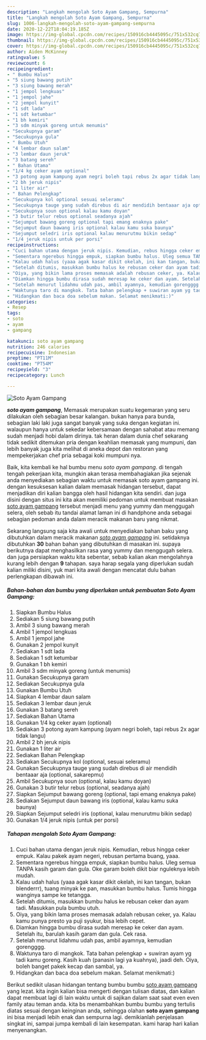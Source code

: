 ```yaml
---
description: "Langkah mengolah Soto Ayam Gampang, Sempurna"
title: "Langkah mengolah Soto Ayam Gampang, Sempurna"
slug: 1006-langkah-mengolah-soto-ayam-gampang-sempurna
date: 2020-12-22T18:04:19.185Z
image: https://img-global.cpcdn.com/recipes/150916cb4445095c/751x532cq70/soto-ayam-gampang-foto-resep-utama.jpg
thumbnail: https://img-global.cpcdn.com/recipes/150916cb4445095c/751x532cq70/soto-ayam-gampang-foto-resep-utama.jpg
cover: https://img-global.cpcdn.com/recipes/150916cb4445095c/751x532cq70/soto-ayam-gampang-foto-resep-utama.jpg
author: Aiden McKinney
ratingvalue: 5
reviewcount: 6
recipeingredient:
- " Bumbu Halus"
- "5 siung bawang putih"
- "3 siung bawang merah"
- "1 jempol lengkuas"
- "1 jempol jahe"
- "2 jempol kunyit"
- "1 sdt lada"
- "1 sdt ketumbar"
- "1 bh kemiri"
- "3 sdm minyak goreng untuk menumis"
- "Secukupnya garam"
- "Secukupnya gula"
- " Bumbu Utuh"
- "4 lembar daun salam"
- "3 lembar daun jeruk"
- "3 batang sereh"
- " Bahan Utama"
- "1/4 kg ceker ayam optional"
- "3 potong ayam kampung ayam negri boleh tapi rebus 2x agar tidak langu"
- "2 bh jeruk nipis"
- "1 liter air"
- " Bahan Pelengkap"
- "Secukupnya kol optional sesuai seleramu"
- "Secukupnya tauge yang sudah direbus di air mendidih bentaaar aja optional sakarepmu"
- "Secukupnya soun optional kalau kamu doyan"
- "3 butir telur rebus optional seadanya ajah"
- "Sejumput bawang goreng optional tapi emang enaknya pake"
- "Sejumput daun bawang iris optional kalau kamu suka baunya"
- "Sejumput seledri iris optional kalau menurutmu bikin sedap"
- "1/4 jeruk nipis untuk per porsi"
recipeinstructions:
- "Cuci bahan utama dengan jeruk nipis. Kemudian, rebus hingga ceker empuk. Kalau pakek ayam negeri, rebusan pertama buang, yaaa."
- "Sementara ngerebus hingga empuk, siapkan bumbu halus. Uleg semua TANPA kasih garam dan gula. Oke garam boleh dikit biar nguleknya lebih mudah."
- "Kalau udah halus (yaaa agak kasar dikit okelah, ini kan tangan, bukan blenderrr), tuang minyak ke pan, masukkan bumbu halus. Tumis hingga wanginya sampe ke tetangga."
- "Setelah ditumis, masukkan bumbu halus ke rebusan ceker dan ayam tadi. Masukkan pula bumbu utuh."
- "Oiya, yang bikin lama proses memasak adalah rebusan ceker, ya. Kalau kamu punya presto ya puji syukur, bisa lebih cepet."
- "Diamkan hingga bumbu dirasa sudah meresap ke ceker dan ayam. Setelah itu, barulah kasih garam dan gula. Cek rasa."
- "Setelah menurut lidahmu udah pas, ambil ayamnya, kemudian gorengggg."
- "Waktunya taro di mangkok. Tata bahan pelengkap + suwiran ayam yg tadi kamu goreng. Kasih kuah (panasin lagi ya kuahnya), jaadi deh. Oiya, boleh banget pakek kecap dan sambal, ya."
- "Hidangkan dan baca doa sebelum makan. Selamat menikmati:)"
categories:
- Resep
tags:
- soto
- ayam
- gampang

katakunci: soto ayam gampang 
nutrition: 246 calories
recipecuisine: Indonesian
preptime: "PT11M"
cooktime: "PT54M"
recipeyield: "3"
recipecategory: Lunch

---
```



![Soto Ayam Gampang](https://img-global.cpcdn.com/recipes/150916cb4445095c/751x532cq70/soto-ayam-gampang-foto-resep-utama.jpg)

<b><i>soto ayam gampang</i></b>, Memasak merupakan suatu kegemaran yang seru dilakukan oleh sebagian besar kalangan. bukan hanya para bunda, sebagian laki laki juga sangat banyak yang suka dengan kegiatan ini. walaupun hanya untuk sekedar kebersamaan dengan sahabat atau memang sudah menjadi hobi dalam dirinya. tak heran dalam dunia chef sekarang tidak sedikit ditemukan pria dengan keahlian memasak yang mumpuni, dan lebih banyak juga kita melihat di aneka depot dan restoran yang mempekerjakan chef pria sebagai koki mumpuni nya.

Baik, kita kembali ke hal bumbu menu <i>soto ayam gampang</i>. di tengah tengah pekerjaan kita, mungkin akan terasa membahagiakan jika sejenak anda menyediakan sebagian waktu untuk memasak soto ayam gampang ini. dengan kesuksesan kalian dalam memasak hidangan tersebut, dapat menjadikan diri kalian bangga oleh hasil hidangan kita sendiri. dan juga disini dengan situs ini kita akan memiliki pedoman untuk membuat masakan <u>soto ayam gampang</u> tersebut menjadi menu yang yummy dan menggugah selera, oleh sebab itu tandai alamat laman ini di handphone anda sebagai sebagian pedoman anda dalam meracik makanan baru yang nikmat.




Sekarang langsung saja kita awali untuk menyediakan bahan baku yang dibutuhkan dalam meracik makanan <u><i>soto ayam gampang</i></u> ini. setidaknya dibutuhkan <b>30</b> bahan bahan yang dibutuhkan di masakan ini. supaya berikutnya dapat menghasilkan rasa yang yummy dan menggugah selera. dan juga persiapkan waktu kita sebentar, sebab kalian akan mengolahnya kurang lebih dengan <b>9</b> tahapan. saya harap segala yang diperlukan sudah kalian miliki disini, yuk mari kita awali dengan mencatat dulu bahan perlengkapan dibawah ini.

<!--inarticleads1-->

##### Bahan-bahan dan bumbu yang diperlukan untuk pembuatan Soto Ayam Gampang:

1. Siapkan  Bumbu Halus
1. Sediakan 5 siung bawang putih
1. Ambil 3 siung bawang merah
1. Ambil 1 jempol lengkuas
1. Ambil 1 jempol jahe
1. Gunakan 2 jempol kunyit
1. Sediakan 1 sdt lada
1. Sediakan 1 sdt ketumbar
1. Gunakan 1 bh kemiri
1. Ambil 3 sdm minyak goreng (untuk menumis)
1. Gunakan Secukupnya garam
1. Sediakan Secukupnya gula
1. Gunakan  Bumbu Utuh
1. Siapkan 4 lembar daun salam
1. Sediakan 3 lembar daun jeruk
1. Gunakan 3 batang sereh
1. Sediakan  Bahan Utama
1. Gunakan 1/4 kg ceker ayam (optional)
1. Sediakan 3 potong ayam kampung (ayam negri boleh, tapi rebus 2x agar tidak langu)
1. Ambil 2 bh jeruk nipis
1. Gunakan 1 liter air
1. Sediakan  Bahan Pelengkap
1. Sediakan Secukupnya kol (optional, sesuai seleramu)
1. Gunakan Secukupnya tauge yang sudah direbus di air mendidih bentaaar aja (optional, sakarepmu)
1. Ambil Secukupnya soun (optional, kalau kamu doyan)
1. Gunakan 3 butir telur rebus (optional, seadanya ajah)
1. Siapkan Sejumput bawang goreng (optional, tapi emang enaknya pake)
1. Sediakan Sejumput daun bawang iris (optional, kalau kamu suka baunya)
1. Siapkan Sejumput seledri iris (optional, kalau menurutmu bikin sedap)
1. Gunakan 1/4 jeruk nipis (untuk per porsi)




<!--inarticleads2-->

##### Tahapan mengolah Soto Ayam Gampang:

1. Cuci bahan utama dengan jeruk nipis. Kemudian, rebus hingga ceker empuk. Kalau pakek ayam negeri, rebusan pertama buang, yaaa.
1. Sementara ngerebus hingga empuk, siapkan bumbu halus. Uleg semua TANPA kasih garam dan gula. Oke garam boleh dikit biar nguleknya lebih mudah.
1. Kalau udah halus (yaaa agak kasar dikit okelah, ini kan tangan, bukan blenderrr), tuang minyak ke pan, masukkan bumbu halus. Tumis hingga wanginya sampe ke tetangga.
1. Setelah ditumis, masukkan bumbu halus ke rebusan ceker dan ayam tadi. Masukkan pula bumbu utuh.
1. Oiya, yang bikin lama proses memasak adalah rebusan ceker, ya. Kalau kamu punya presto ya puji syukur, bisa lebih cepet.
1. Diamkan hingga bumbu dirasa sudah meresap ke ceker dan ayam. Setelah itu, barulah kasih garam dan gula. Cek rasa.
1. Setelah menurut lidahmu udah pas, ambil ayamnya, kemudian gorengggg.
1. Waktunya taro di mangkok. Tata bahan pelengkap + suwiran ayam yg tadi kamu goreng. Kasih kuah (panasin lagi ya kuahnya), jaadi deh. Oiya, boleh banget pakek kecap dan sambal, ya.
1. Hidangkan dan baca doa sebelum makan. Selamat menikmati:)




Berikut sedikit ulasan hidangan tentang bumbu bumbu <u>soto ayam gampang</u> yang lezat. kita ingin kalian bisa mengerti dengan tulisan diatas, dan kalian dapat membuat lagi di lain waktu untuk di sajikan dalam saat saat even even family atau teman anda. kita bs menambahkan bumbu bumbu yang tertulis diatas sesuai dengan keinginan anda, sehingga olahan <b>soto ayam gampang</b> ini bisa menjadi lebih enak dan sempurna lagi. demikianlah penjelasan singkat ini, sampai jumpa kembali di lain kesempatan. kami harap hari kalian menyenangkan.
